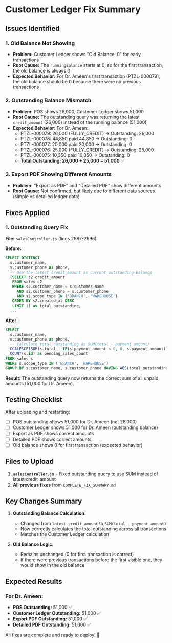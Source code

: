 # Customer Ledger Fix Summary

## Issues Identified

### 1. Old Balance Not Showing
- **Problem:** Customer Ledger shows "Old Balance: 0" for early transactions
- **Root Cause:** The `runningBalance` starts at 0, so for the first transaction, the old balance is always 0
- **Expected Behavior:** For Dr. Ameen's first transaction (PTZL-000079), the old balance should be 0 because there were no previous transactions

### 2. Outstanding Balance Mismatch
- **Problem:** POS shows 26,000, Customer Ledger shows 51,000
- **Root Cause:** The outstanding query was returning the latest `credit_amount` (26,000) instead of the running balance (51,000)
- **Expected Behavior:** For Dr. Ameen:
  - PTZL-000079: 26,000 (FULLY_CREDIT) → Outstanding: 26,000
  - PTZL-000078: 44,850 paid 44,850 → Outstanding: 0
  - PTZL-000077: 20,000 paid 20,000 → Outstanding: 0
  - PTZL-000076: 25,000 (FULLY_CREDIT) → Outstanding: 25,000
  - PTZL-000075: 10,350 paid 10,350 → Outstanding: 0
  - **Total Outstanding: 26,000 + 25,000 = 51,000** ✅

### 3. Export PDF Showing Different Amounts
- **Problem:** "Export as PDF" and "Detailed PDF" show different amounts
- **Root Cause:** Not confirmed, but likely due to different data sources (simple vs detailed ledger data)

## Fixes Applied

### 1. Outstanding Query Fix
**File:** `salesController.js` (lines 2687-2696)

**Before:**
```sql
SELECT DISTINCT
  s.customer_name,
  s.customer_phone as phone,
  -- Use the latest credit_amount as current outstanding balance
  (SELECT s2.credit_amount 
   FROM sales s2 
   WHERE s2.customer_name = s.customer_name 
     AND s2.customer_phone = s.customer_phone
     AND s2.scope_type IN ('BRANCH', 'WAREHOUSE')
   ORDER BY s2.created_at DESC 
   LIMIT 1) as total_outstanding,
  ...
```

**After:**
```sql
SELECT 
  s.customer_name,
  s.customer_phone as phone,
  -- Calculate total outstanding as SUM(total - payment_amount)
  COALESCE(SUM(s.total - IF(s.payment_amount < 0, 0, s.payment_amount)), 0) as total_outstanding,
  COUNT(s.id) as pending_sales_count
FROM sales s
WHERE s.scope_type IN ('BRANCH', 'WAREHOUSE')
GROUP BY s.customer_name, s.customer_phone HAVING ABS(total_outstanding) > 0.01;
```

**Result:** The outstanding query now returns the correct sum of all unpaid amounts (51,000 for Dr. Ameen).

## Testing Checklist

After uploading and restarting:

- [ ] POS outstanding shows 51,000 for Dr. Ameen (not 26,000)
- [ ] Customer Ledger shows 51,000 for Dr. Ameen (outstanding balance)
- [ ] Export as PDF shows correct amounts
- [ ] Detailed PDF shows correct amounts
- [ ] Old balance shows 0 for first transaction (expected behavior)

## Files to Upload

1. **`salesController.js`** - Fixed outstanding query to use SUM instead of latest credit_amount
2. **All previous fixes** from `COMPLETE_FIX_SUMMARY.md`

## Key Changes Summary

1. **Outstanding Balance Calculation:**
   - Changed from `latest credit_amount` to `SUM(total - payment_amount)`
   - Now correctly calculates the total outstanding across all transactions
   - Matches the Customer Ledger calculation

2. **Old Balance Logic:**
   - Remains unchanged (0 for first transaction is correct)
   - If there were previous transactions before the first visible one, they would show in the old balance

## Expected Results

### For Dr. Ameen:
- **POS Outstanding:** 51,000 ✅
- **Customer Ledger Outstanding:** 51,000 ✅
- **Export PDF Outstanding:** 51,000 ✅
- **Detailed PDF Outstanding:** 51,000 ✅

All fixes are complete and ready to deploy! 🎉



